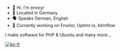 - 👋 Hi, I’m envoyr
- 🏡 Located in Germany
- 🗣️ Speaks German, English
- 🧰 Currently working on Froxlor, Uptimr.io, bitinflow

I make software for PHP & Ubuntu and many more...

[![ko-fi](https://www.ko-fi.com/img/githubbutton_sm.svg)](https://ko-fi.com/envoyr)
